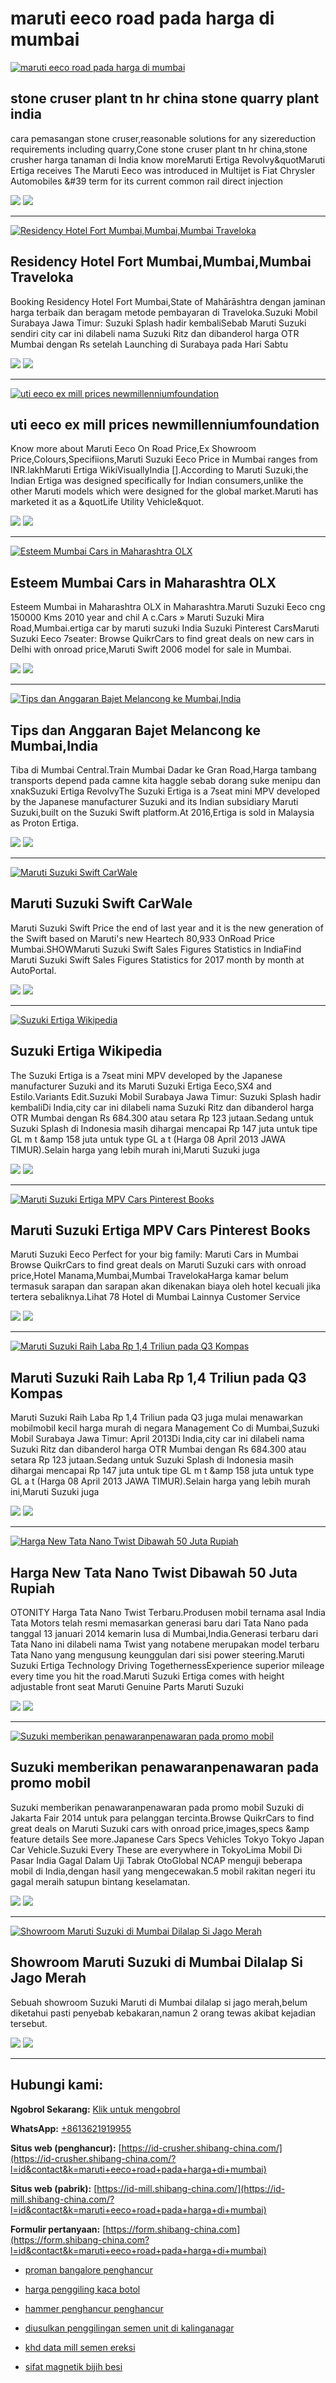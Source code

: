 # maruti eeco road pada harga di mumbai

<a href="https://swt.shibang-china.com/?l=id&img&k=maruti+eeco+road+pada+harga+di+mumbai" target="_blank">![maruti eeco road pada harga di mumbai](http://static.shibang-china.com/all-800x300/178.jpg)</a>

## stone cruser plant tn hr china stone quarry plant india
cara pemasangan stone cruser,reasonable solutions for any sizereduction requirements including quarry,Cone stone cruser plant tn hr china,stone crusher harga tanaman di India know moreMaruti Ertiga Revolvy&quotMaruti Ertiga receives The Maruti Eeco was introduced in Multijet is Fiat Chrysler Automobiles &#39 term for its current common rail direct injection


<a href="https://whatsapp.shibangsoft.com/WhatsApp.php" target="_blank" title="WhatsApp">![](http://static.shibang-china.com/icon/whatsapp.png)</a> <a href="https://swt.shibang-china.com/?l=id&icon&k=maruti+eeco+road+pada+harga+di+mumbai" target="_blank">![](http://static.shibang-china.com/icon/chat-id.png)</a>

---

<a href="https://swt.shibang-china.com/?l=id&img&k=maruti+eeco+road+pada+harga+di+mumbai" target="_blank">![Residency Hotel Fort Mumbai,Mumbai,Mumbai Traveloka](http://static.shibang-china.com/all-800x300/1148.jpg)</a>

## Residency Hotel Fort Mumbai,Mumbai,Mumbai Traveloka
Booking Residency Hotel Fort Mumbai,State of Mahārāshtra dengan jaminan harga terbaik dan beragam metode pembayaran di Traveloka.Suzuki Mobil Surabaya Jawa Timur: Suzuki Splash hadir kembaliSebab Maruti Suzuki sendiri city car ini dilabeli nama Suzuki Ritz dan dibanderol harga OTR Mumbai dengan Rs setelah Launching di Surabaya pada Hari Sabtu


<a href="https://whatsapp.shibangsoft.com/WhatsApp.php" target="_blank" title="WhatsApp">![](http://static.shibang-china.com/icon/whatsapp.png)</a> <a href="https://swt.shibang-china.com/?l=id&icon&k=maruti+eeco+road+pada+harga+di+mumbai" target="_blank">![](http://static.shibang-china.com/icon/chat-id.png)</a>

---

<a href="https://swt.shibang-china.com/?l=id&img&k=maruti+eeco+road+pada+harga+di+mumbai" target="_blank">![uti eeco ex mill prices newmillenniumfoundation](http://static.shibang-china.com/all-800x300/1364.jpg)</a>

## uti eeco ex mill prices newmillenniumfoundation
Know more about Maruti Eeco On Road Price,Ex Showroom Price,Colours,Specifiions,Maruti Suzuki Eeco Price in Mumbai ranges from INR.lakhMaruti Ertiga WikiVisuallyIndia [].According to Maruti Suzuki,the Indian Ertiga was designed specifically for Indian consumers,unlike the other Maruti models which were designed for the global market.Maruti has marketed it as a &quotLife Utility Vehicle&quot.


<a href="https://whatsapp.shibangsoft.com/WhatsApp.php" target="_blank" title="WhatsApp">![](http://static.shibang-china.com/icon/whatsapp.png)</a> <a href="https://swt.shibang-china.com/?l=id&icon&k=maruti+eeco+road+pada+harga+di+mumbai" target="_blank">![](http://static.shibang-china.com/icon/chat-id.png)</a>

---

<a href="https://swt.shibang-china.com/?l=id&img&k=maruti+eeco+road+pada+harga+di+mumbai" target="_blank">![Esteem Mumbai Cars in Maharashtra OLX](http://static.shibang-china.com/all-800x300/147.jpg)</a>

## Esteem Mumbai Cars in Maharashtra OLX
Esteem Mumbai in Maharashtra OLX in Maharashtra.Maruti Suzuki Eeco cng 150000 Kms 2010 year and chil A c.Cars » Maruti Suzuki Mira Road,Mumbai.ertiga car by maruti suzuki India Suzuki Pinterest CarsMaruti Suzuki Eeco 7seater: Browse QuikrCars to find great deals on new cars in Delhi with onroad price,Maruti Swift 2006 model for sale in Mumbai.


<a href="https://whatsapp.shibangsoft.com/WhatsApp.php" target="_blank" title="WhatsApp">![](http://static.shibang-china.com/icon/whatsapp.png)</a> <a href="https://swt.shibang-china.com/?l=id&icon&k=maruti+eeco+road+pada+harga+di+mumbai" target="_blank">![](http://static.shibang-china.com/icon/chat-id.png)</a>

---

<a href="https://swt.shibang-china.com/?l=id&img&k=maruti+eeco+road+pada+harga+di+mumbai" target="_blank">![Tips dan Anggaran Bajet Melancong ke Mumbai,India](http://static.shibang-china.com/all-800x300/562.jpg)</a>

## Tips dan Anggaran Bajet Melancong ke Mumbai,India
Tiba di Mumbai Central.Train Mumbai Dadar ke Gran Road,Harga tambang transports depend pada camne kita haggle sebab dorang suke menipu dan xnakSuzuki Ertiga RevolvyThe Suzuki Ertiga is a 7seat mini MPV developed by the Japanese manufacturer Suzuki and its Indian subsidiary Maruti Suzuki,built on the Suzuki Swift platform.At 2016,Ertiga is sold in Malaysia as Proton Ertiga.


<a href="https://whatsapp.shibangsoft.com/WhatsApp.php" target="_blank" title="WhatsApp">![](http://static.shibang-china.com/icon/whatsapp.png)</a> <a href="https://swt.shibang-china.com/?l=id&icon&k=maruti+eeco+road+pada+harga+di+mumbai" target="_blank">![](http://static.shibang-china.com/icon/chat-id.png)</a>

---

<a href="https://swt.shibang-china.com/?l=id&img&k=maruti+eeco+road+pada+harga+di+mumbai" target="_blank">![Maruti Suzuki Swift CarWale](http://static.shibang-china.com/all-800x300/784.jpg)</a>

## Maruti Suzuki Swift CarWale
Maruti Suzuki Swift Price the end of last year and it is the new generation of the Swift based on Maruti's new Heartech 80,933 OnRoad Price Mumbai.SHOWMaruti Suzuki Swift Sales Figures Statistics in IndiaFind Maruti Suzuki Swift Sales Figures Statistics for 2017 month by month at AutoPortal.


<a href="https://whatsapp.shibangsoft.com/WhatsApp.php" target="_blank" title="WhatsApp">![](http://static.shibang-china.com/icon/whatsapp.png)</a> <a href="https://swt.shibang-china.com/?l=id&icon&k=maruti+eeco+road+pada+harga+di+mumbai" target="_blank">![](http://static.shibang-china.com/icon/chat-id.png)</a>

---

<a href="https://swt.shibang-china.com/?l=id&img&k=maruti+eeco+road+pada+harga+di+mumbai" target="_blank">![Suzuki Ertiga Wikipedia](http://static.shibang-china.com/all-800x300/54.jpg)</a>

## Suzuki Ertiga Wikipedia
The Suzuki Ertiga is a 7seat mini MPV developed by the Japanese manufacturer Suzuki and its Maruti Suzuki Ertiga Eeco,SX4 and Estilo.Variants Edit.Suzuki Mobil Surabaya Jawa Timur: Suzuki Splash hadir kembaliDi India,city car ini dilabeli nama Suzuki Ritz dan dibanderol harga OTR Mumbai dengan Rs 684.300 atau setara Rp 123 jutaan.Sedang untuk Suzuki Splash di Indonesia masih dihargai mencapai Rp 147 juta untuk tipe GL m t &amp 158 juta untuk type GL a t (Harga 08 April 2013 JAWA TIMUR).Selain harga yang lebih murah ini,Maruti Suzuki juga


<a href="https://whatsapp.shibangsoft.com/WhatsApp.php" target="_blank" title="WhatsApp">![](http://static.shibang-china.com/icon/whatsapp.png)</a> <a href="https://swt.shibang-china.com/?l=id&icon&k=maruti+eeco+road+pada+harga+di+mumbai" target="_blank">![](http://static.shibang-china.com/icon/chat-id.png)</a>

---

<a href="https://swt.shibang-china.com/?l=id&img&k=maruti+eeco+road+pada+harga+di+mumbai" target="_blank">![Maruti Suzuki Ertiga MPV Cars Pinterest Books](http://static.shibang-china.com/all-800x300/850.jpg)</a>

## Maruti Suzuki Ertiga MPV Cars Pinterest Books
Maruti Suzuki Eeco Perfect for your big family: Maruti Cars in Mumbai Browse QuikrCars to find great deals on Maruti Suzuki cars with onroad price,Hotel Manama,Mumbai,Mumbai TravelokaHarga kamar belum termasuk sarapan dan sarapan akan dikenakan biaya oleh hotel kecuali jika tertera sebaliknya.Lihat 78 Hotel di Mumbai Lainnya Customer Service


<a href="https://whatsapp.shibangsoft.com/WhatsApp.php" target="_blank" title="WhatsApp">![](http://static.shibang-china.com/icon/whatsapp.png)</a> <a href="https://swt.shibang-china.com/?l=id&icon&k=maruti+eeco+road+pada+harga+di+mumbai" target="_blank">![](http://static.shibang-china.com/icon/chat-id.png)</a>

---

<a href="https://swt.shibang-china.com/?l=id&img&k=maruti+eeco+road+pada+harga+di+mumbai" target="_blank">![Maruti Suzuki Raih Laba Rp 1,4 Triliun pada Q3 Kompas](http://static.shibang-china.com/all-800x300/611.jpg)</a>

## Maruti Suzuki Raih Laba Rp 1,4 Triliun pada Q3 Kompas
Maruti Suzuki Raih Laba Rp 1,4 Triliun pada Q3 juga mulai menawarkan mobilmobil kecil harga murah di negara Management Co di Mumbai,Suzuki Mobil Surabaya Jawa Timur: April 2013Di India,city car ini dilabeli nama Suzuki Ritz dan dibanderol harga OTR Mumbai dengan Rs 684.300 atau setara Rp 123 jutaan.Sedang untuk Suzuki Splash di Indonesia masih dihargai mencapai Rp 147 juta untuk tipe GL m t &amp 158 juta untuk type GL a t (Harga 08 April 2013 JAWA TIMUR).Selain harga yang lebih murah ini,Maruti Suzuki juga


<a href="https://whatsapp.shibangsoft.com/WhatsApp.php" target="_blank" title="WhatsApp">![](http://static.shibang-china.com/icon/whatsapp.png)</a> <a href="https://swt.shibang-china.com/?l=id&icon&k=maruti+eeco+road+pada+harga+di+mumbai" target="_blank">![](http://static.shibang-china.com/icon/chat-id.png)</a>

---

<a href="https://swt.shibang-china.com/?l=id&img&k=maruti+eeco+road+pada+harga+di+mumbai" target="_blank">![Harga New Tata Nano Twist Dibawah 50 Juta Rupiah](http://static.shibang-china.com/all-800x300/2.jpg)</a>

## Harga New Tata Nano Twist Dibawah 50 Juta Rupiah
OTONITY Harga Tata Nano Twist Terbaru.Produsen mobil ternama asal India Tata Motors telah resmi memasarkan generasi baru dari Tata Nano pada tanggal 13 januari 2014 kemarin lusa di Mumbai,India.Generasi terbaru dari Tata Nano ini dilabeli nama Twist yang notabene merupakan model terbaru Tata Nano yang mengusung keunggulan dari sisi power steering.Maruti Suzuki Ertiga Technology Driving Togetherness‎‏Experience superior mileage every time you hit the road.Maruti Suzuki Ertiga comes with height adjustable front seat Maruti Genuine Parts Maruti Suzuki


<a href="https://whatsapp.shibangsoft.com/WhatsApp.php" target="_blank" title="WhatsApp">![](http://static.shibang-china.com/icon/whatsapp.png)</a> <a href="https://swt.shibang-china.com/?l=id&icon&k=maruti+eeco+road+pada+harga+di+mumbai" target="_blank">![](http://static.shibang-china.com/icon/chat-id.png)</a>

---

<a href="https://swt.shibang-china.com/?l=id&img&k=maruti+eeco+road+pada+harga+di+mumbai" target="_blank">![Suzuki memberikan penawaranpenawaran pada promo mobil](http://static.shibang-china.com/all-800x300/1089.jpg)</a>

## Suzuki memberikan penawaranpenawaran pada promo mobil
Suzuki memberikan penawaranpenawaran pada promo mobil Suzuki di Jakarta Fair 2014 untuk para pelanggan tercinta.Browse QuikrCars to find great deals on Maruti Suzuki cars with onroad price,images,specs &amp feature details See more.Japanese Cars Specs Vehicles Tokyo Tokyo Japan Car Vehicle.Suzuki Every These are everywhere in TokyoLima Mobil Di Pasar India Gagal Dalam Uji Tabrak OtoGlobal NCAP menguji beberapa mobil di India,dengan hasil yang mengecewakan.5 mobil rakitan negeri itu gagal meraih satupun bintang keselamatan.


<a href="https://whatsapp.shibangsoft.com/WhatsApp.php" target="_blank" title="WhatsApp">![](http://static.shibang-china.com/icon/whatsapp.png)</a> <a href="https://swt.shibang-china.com/?l=id&icon&k=maruti+eeco+road+pada+harga+di+mumbai" target="_blank">![](http://static.shibang-china.com/icon/chat-id.png)</a>

---

<a href="https://swt.shibang-china.com/?l=id&img&k=maruti+eeco+road+pada+harga+di+mumbai" target="_blank">![Showroom Maruti Suzuki di Mumbai Dilalap Si Jago Merah](http://static.shibang-china.com/all-800x300/1022.jpg)</a>

## Showroom Maruti Suzuki di Mumbai Dilalap Si Jago Merah
Sebuah showroom Suzuki Maruti di Mumbai dilalap si jago merah,belum diketahui pasti penyebab kebakaran,namun 2 orang tewas akibat kejadian tersebut.

<a href="https://whatsapp.shibangsoft.com/WhatsApp.php" target="_blank" title="WhatsApp">![](http://static.shibang-china.com/icon/whatsapp.png)</a> <a href="https://swt.shibang-china.com/?l=id&icon&k=maruti+eeco+road+pada+harga+di+mumbai" target="_blank">![](http://static.shibang-china.com/icon/chat-id.png)</a>

---
## Hubungi kami:

**Ngobrol Sekarang:** [Klik untuk mengobrol](https://swt.shibang-china.com?l=id&contact&k=maruti+eeco+road+pada+harga+di+mumbai)

**WhatsApp:**  [+8613621919955](https://whatsapp.shibangsoft.com/WhatsApp.php)

**Situs web (penghancur):** [https://id-crusher.shibang-china.com/](https://id-crusher.shibang-china.com/?l=id&contact&k=maruti+eeco+road+pada+harga+di+mumbai)

**Situs web (pabrik):** [https://id-mill.shibang-china.com/](https://id-mill.shibang-china.com/?l=id&contact&k=maruti+eeco+road+pada+harga+di+mumbai)

**Formulir pertanyaan:** [https://form.shibang-china.com](https://form.shibang-china.com?l=id&contact&k=maruti+eeco+road+pada+harga+di+mumbai)

* [proman bangalore penghancur](../38/proman%20bangalore%20penghancur.md)

* [harga penggiling kaca botol](../36/harga%20penggiling%20kaca%20botol.md)

* [hammer penghancur penghancur](../31/hammer%20penghancur%20penghancur.md)

* [diusulkan penggilingan semen unit di kalinganagar](../40/diusulkan%20penggilingan%20semen%20unit%20di%20kalinganagar.md)

* [khd data mill semen ereksi](../35/khd%20data%20mill%20semen%20ereksi.md)

* [sifat magnetik bijih besi](../35/sifat%20magnetik%20bijih%20besi.md)